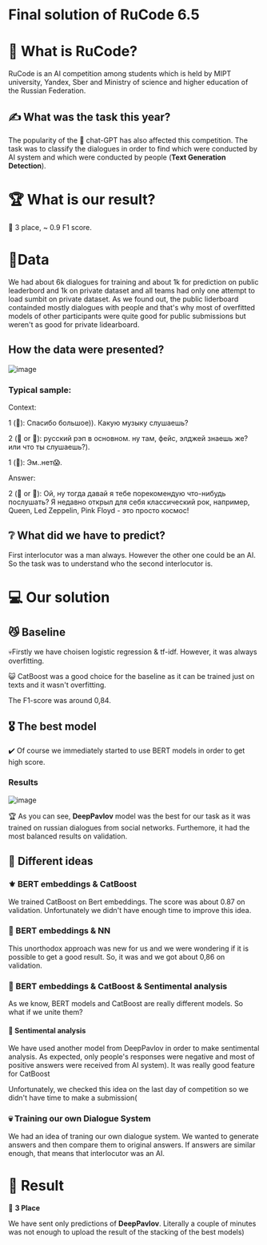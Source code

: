 # Final solution of RuCode 6.5

 # 🚀 What is RuCode?

RuCode is an AI competition among students which is held by MIPT university, Yandex, Sber and Ministry of science and higher education of the Russian Federation.

## ✍️ What was the task this year?

The popularity of the 🤖 chat-GPT has also affected this competition. The task was to classify the dialogues in order to find which were conducted by AI system and which were conducted by people (**Text Generation Detection**).

# 🏆 What is our result?

🥉 3 place, ~ 0.9 F1 score.

# 💾Data

We had about 6k dialogues for training and about 1k for prediction on public leaderbord and 1k on private dataset and all teams had only one attempt to load sumbit on private dataset. As we found out, the public liderboard containded mostly dialogues with people and that's why most of overfitted models of other participants were quite good for public submissions but weren't as good for private lidearboard.

## How the data were presented?
![image](https://github.com/MaksKhan/RuCode_6.5/assets/72515541/274d8000-c244-455a-832e-857ac3327f4e)

### Typical sample:

Context:

1 (👱): Спасибо большое)).
Какую музыку слушаешь?

2 (🤖 or 👱): русский рэп в основном.
ну там, фейс, элджей знаешь же?
или что ты слушаешь?).

1 (👱): Эм..нет😱.

Answer:

2 (🤖 or 👱): Ой, ну тогда давай я тебе порекомендую что-нибудь послушать? Я недавно открыл для себя классический рок, например, Queen, Led Zeppelin, Pink Floyd - это просто космос!


## ❔ What did we have to predict?

First interlocutor  was a man always. However the other one could be an AI. So the task was to understand who the second interlocutor is.



# 💻 Our solution

## 😼 Baseline
💀Firstly we have choisen logistic regression & tf-idf. However, it was always overfitting.

😺 CatBoost was a good choice for the baseline as it can be trained just on texts and it wasn't overfitting.

The F1-score was around 0,84.

## 🎖️ The best model

✔️ Of course we immediately started to use BERT models in order to get high score.

### Results
![image](https://github.com/MaksKhan/RuCode_6.5/assets/72515541/cd6a3dd8-856b-4ce5-b8c0-4243502a74e5)

🏆	 As you can see, **DeepPavlov** model was the best for our task as it was trained on russian dialogues from social networks. Furthemore, it had the most balanced results on validation.

## 🤔 Different ideas 

### ⚜️ BERT embeddings & CatBoost
We trained CatBoost on Bert embeddings. The score was about 0.87 on validation. Unfortunately we didn't have enough time to improve this idea.

### 🔱 BERT embeddings & NN

This unorthodox approach was new for us and we were wondering if it is possible to get a good result. So, it was and we got about 0,86 on validation.

### 🔆 BERT embeddings & CatBoost & Sentimental analysis

As we know, BERT models and CatBoost are really different models. So what if we unite them? 

#### 💚 Sentimental analysis
We have used another model from DeepPavlov in order to make sentimental analysis. As expected, only people's responses were negative and most of positive answers were received from AI system). It was really good feature for CatBoost

Unfortunately, we checked this idea on the last day of competition so we didn't have time to make a submission(

### 💀 Training our own Dialogue System

We had an idea of traning our own dialogue system. We wanted to generate answers and then compare them to original answers. If answers are similar enough, that means that interlocutor was an AI.

# 📖 Result

🥉 **3 Place**

We have sent only predictions of **DeepPavlov**. Literally a couple of minutes was not enough to upload the result of the stacking of the best models)

